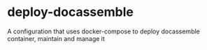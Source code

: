 # deploy-docassemble
A configuration that uses docker-compose to deploy docassemble container, maintain and manage it 
